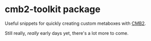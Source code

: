 # cmb2-toolkit package

Useful snippets for quickly creating custom metaboxes with [CMB2](https://github.com/WebDevStudios/CMB2).

Still really, *really* early days yet, there's a lot more to come.
